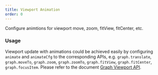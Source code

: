 ```yaml
---
title: Viewport Animation
order: 0
---
```


Configure animtions for viewport move, zoom, fitView, fitCenter, etc.

### Usage

Viewport update with animations could be achieved easily by configuring `animate` and `animateCfg` to the corresponding APIs, e.g. `graph.translate`, `graph.moveTo`, `graph.zoom`, `graph.zoomTo`, `graph.fitView`, `graph.fitCenter`, `graph.focusItem`. Please refer to the document [Graph Viewport API](/en/docs/api/graphFunc/transform).
